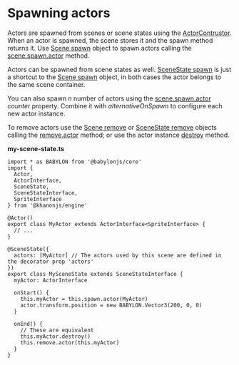 # Spawning actors

Actors are spawned from scenes or scene states using the [ActorContrustor](https://khanonjs.com/api-docs/types/decorators_actor.ActorConstructor.html). When an actor is spawned, the scene stores it and the spawn method returns it. Use [Scene spawn](https://khanonjs.com/api-docs/classes/decorators_scene.SceneInterface.html#spawn) object to spawn actors calling the [scene.spawn.actor](https://khanonjs.com/api-docs/classes/decorators_scene.SceneSpawn.html#actor) method.

Actors can be spawned from scene states as well. [SceneState spawn](https://khanonjs.com/api-docs/classes/decorators_scene_scene_state.SceneStateInterface.html#spawn) is just a shortcut to the [Scene spawn](https://khanonjs.com/api-docs/classes/decorators_scene.SceneInterface.html#spawn) object, in both cases the actor belongs to the same scene container.

You can also spawn *n* number of actors using the [scene.spawn.actor](https://khanonjs.com/api-docs/classes/decorators_scene.SceneSpawn.html#actor) *counter* property. Combine it with *alternativeOnSpawn* to configure each new actor instance.

To remove actors use the [Scene remove](https://khanonjs.com/api-docs/classes/decorators_scene.SceneInterface.html#remove) or [SceneState remove](https://khanonjs.com/api-docs/classes/decorators_scene_scene_state.SceneStateInterface.html#remove) objects calling the [remove.actor](https://khanonjs.com/api-docs/classes/decorators_scene.SceneRemove.html#actor) method; or use the actor instance [destroy](https://khanonjs.com/api-docs/classes/decorators_actor.ActorInterface.html#destroy) method.

**my-scene-state.ts**
```
import * as BABYLON from '@babylonjs/core'
import {
  Actor,
  ActorInterface,
  SceneState,
  SceneStateInterface,
  SpriteInterface
} from '@khanonjs/engine'

@Actor()
export class MyActor extends ActorInterface<SpriteInterface> {
  // ...
}

@SceneState({
  actors: [MyActor] // The actors used by this scene are defined in the decorator prop 'actors'
})
export class MySceneState extends SceneStateInterface {
  myActor: ActorInterface

  onStart() {
    this.myActor = this.spawn.actor(MyActor)
    actor.transform.position = new BABYLON.Vector3(200, 0, 0)
  }

  onEnd() {
    // These are equivalent
    this.myActor.destroy()
    this.remove.actor(this.myActor)
  }
}
```